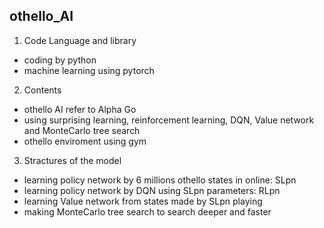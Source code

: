 ## othello_AI
  
  
1. Code Language and library
  - coding by python
  - machine learning using pytorch
  
  
2. Contents
  - othello AI refer to Alpha Go 
  - using surprising learning, reinforcement learning, DQN, Value network and MonteCarlo tree search
  - othello enviroment using gym
  
  
3. Stractures of the model
  - learning policy network by 6 millions othello states in online: SLpn
  - learning policy network by DQN using SLpn parameters: RLpn
  - learning Value network from states made by SLpn playing
  - making MonteCarlo tree search to search deeper and faster
